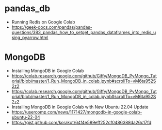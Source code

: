 # pandas_db
- Running Redis on Google Colab
- https://geek-docs.com/pandas/pandas-questions/383_pandas_how_to_setget_pandas_dataframes_into_redis_using_pyarrow.html

# MongoDB
- Installing MongoDB in Google Colab
- https://colab.research.google.com/github/Giffy/MongoDB_PyMongo_Tutorial/blob/master/1_Run_MongoDB_in_colab.ipynb#scrollTo=vM6ta952S2z2
- https://colab.research.google.com/github/Giffy/MongoDB_PyMongo_Tutorial/blob/master/1_Run_MongoDB_in_colab.ipynb#scrollTo=vM6ta952S2z2
- Installing MongoDB in Google Colab with New Ubuntu 22.04 Update
- https://usercomp.com/news/1171427/mongodb-in-google-colab-ubuntu-22-04
- https://gist.github.com/korakot/64f4e589eff252cf0486388da26c17fd
